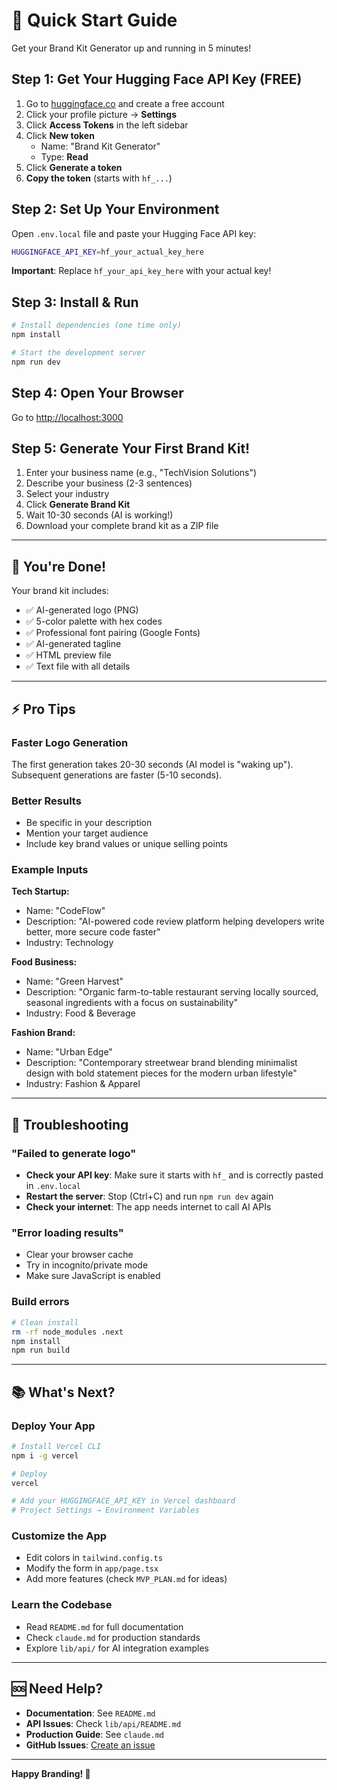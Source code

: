 # 🚀 Quick Start Guide

Get your Brand Kit Generator up and running in 5 minutes!

## Step 1: Get Your Hugging Face API Key (FREE)

1. Go to [huggingface.co](https://huggingface.co) and create a free account
2. Click your profile picture → **Settings**
3. Click **Access Tokens** in the left sidebar
4. Click **New token**
   - Name: "Brand Kit Generator"
   - Type: **Read**
5. Click **Generate a token**
6. **Copy the token** (starts with `hf_...`)

## Step 2: Set Up Your Environment

Open `.env.local` file and paste your Hugging Face API key:

```bash
HUGGINGFACE_API_KEY=hf_your_actual_key_here
```

**Important**: Replace `hf_your_api_key_here` with your actual key!

## Step 3: Install & Run

```bash
# Install dependencies (one time only)
npm install

# Start the development server
npm run dev
```

## Step 4: Open Your Browser

Go to [http://localhost:3000](http://localhost:3000)

## Step 5: Generate Your First Brand Kit!

1. Enter your business name (e.g., "TechVision Solutions")
2. Describe your business (2-3 sentences)
3. Select your industry
4. Click **Generate Brand Kit**
5. Wait 10-30 seconds (AI is working!)
6. Download your complete brand kit as a ZIP file

---

## 🎉 You're Done!

Your brand kit includes:
- ✅ AI-generated logo (PNG)
- ✅ 5-color palette with hex codes
- ✅ Professional font pairing (Google Fonts)
- ✅ AI-generated tagline
- ✅ HTML preview file
- ✅ Text file with all details

---

## ⚡ Pro Tips

### Faster Logo Generation
The first generation takes 20-30 seconds (AI model is "waking up"). Subsequent generations are faster (5-10 seconds).

### Better Results
- Be specific in your description
- Mention your target audience
- Include key brand values or unique selling points

### Example Inputs

**Tech Startup:**
- Name: "CodeFlow"
- Description: "AI-powered code review platform helping developers write better, more secure code faster"
- Industry: Technology

**Food Business:**
- Name: "Green Harvest"
- Description: "Organic farm-to-table restaurant serving locally sourced, seasonal ingredients with a focus on sustainability"
- Industry: Food & Beverage

**Fashion Brand:**
- Name: "Urban Edge"
- Description: "Contemporary streetwear brand blending minimalist design with bold statement pieces for the modern urban lifestyle"
- Industry: Fashion & Apparel

---

## 🐛 Troubleshooting

### "Failed to generate logo"
- **Check your API key**: Make sure it starts with `hf_` and is correctly pasted in `.env.local`
- **Restart the server**: Stop (Ctrl+C) and run `npm run dev` again
- **Check your internet**: The app needs internet to call AI APIs

### "Error loading results"
- Clear your browser cache
- Try in incognito/private mode
- Make sure JavaScript is enabled

### Build errors
```bash
# Clean install
rm -rf node_modules .next
npm install
npm run build
```

---

## 📚 What's Next?

### Deploy Your App
```bash
# Install Vercel CLI
npm i -g vercel

# Deploy
vercel

# Add your HUGGINGFACE_API_KEY in Vercel dashboard
# Project Settings → Environment Variables
```

### Customize the App
- Edit colors in `tailwind.config.ts`
- Modify the form in `app/page.tsx`
- Add more features (check `MVP_PLAN.md` for ideas)

### Learn the Codebase
- Read `README.md` for full documentation
- Check `claude.md` for production standards
- Explore `lib/api/` for AI integration examples

---

## 🆘 Need Help?

- **Documentation**: See `README.md`
- **API Issues**: Check `lib/api/README.md`
- **Production Guide**: See `claude.md`
- **GitHub Issues**: [Create an issue](https://github.com/yourusername/brandkit-generator/issues)

---

**Happy Branding! 🎨**
